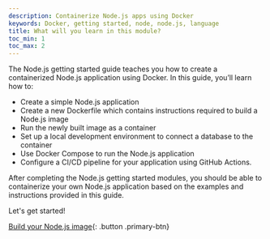 ```yaml
---
description: Containerize Node.js apps using Docker
keywords: Docker, getting started, node, node.js, language
title: What will you learn in this module?
toc_min: 1
toc_max: 2
---
```


The Node.js getting started guide teaches you how to create a containerized Node.js application using Docker. In this guide, you’ll learn how to:

* Create a simple Node.js application
* Create a new Dockerfile which contains instructions required to build a Node.js image
* Run the newly built image as a container
* Set up a local development environment to connect a database to the container
* Use Docker Compose to run the Node.js application
* Configure a CI/CD pipeline for your application using GitHub Actions.

After completing the Node.js getting started modules, you should be able to containerize your own Node.js application based on the examples and instructions provided in this guide.

Let's get started!

[Build your Node.js image](build-images.md){: .button .primary-btn}
